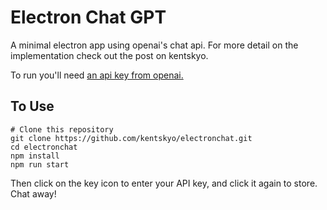 # Electron Chat GPT

A minimal electron app using openai's chat api. For more detail on the implementation check out the post on kentskyo.

To run you'll need [an api key from openai.](https://platform.openai.com/account/api-keys)

## To Use

```
# Clone this repository
git clone https://github.com/kentskyo/electronchat.git
cd electronchat
npm install
npm run start
```

Then click on the key icon to enter your API key, and click it again to store. Chat away!
